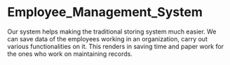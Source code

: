 # Employee_Management_System
Our system helps making the traditional storing system much easier. We can save data of the employees working in an organization, carry out various functionalities on it. This renders in saving time and paper work for the ones who work on maintaining records. 
